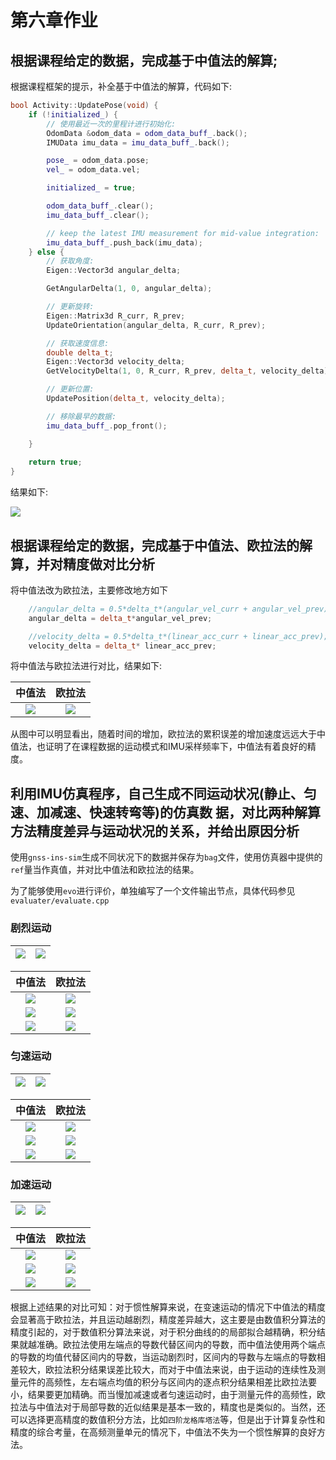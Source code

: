 # 第六章作业

## 根据课程给定的数据，完成基于中值法的解算;

根据课程框架的提示，补全基于中值法的解算，代码如下:

```c++
bool Activity::UpdatePose(void) {
    if (!initialized_) {
        // 使用最近一次的里程计进行初始化:
        OdomData &odom_data = odom_data_buff_.back();
        IMUData imu_data = imu_data_buff_.back();

        pose_ = odom_data.pose;
        vel_ = odom_data.vel;

        initialized_ = true;

        odom_data_buff_.clear();
        imu_data_buff_.clear();

        // keep the latest IMU measurement for mid-value integration:
        imu_data_buff_.push_back(imu_data);
    } else {
        // 获取角度:
        Eigen::Vector3d angular_delta; 

        GetAngularDelta(1, 0, angular_delta);

        // 更新旋转:
        Eigen::Matrix3d R_curr, R_prev;
        UpdateOrientation(angular_delta, R_curr, R_prev);

        // 获取速度信息:
        double delta_t;
        Eigen::Vector3d velocity_delta;
        GetVelocityDelta(1, 0, R_curr, R_prev, delta_t, velocity_delta);

        // 更新位置:
        UpdatePosition(delta_t, velocity_delta);

        // 移除最早的数据:
        imu_data_buff_.pop_front();

    }
    
    return true;
}
```

结果如下:

![](pictures/1-1759334.PNG)

## 根据课程给定的数据，完成基于中值法、欧拉法的解算，并对精度做对比分析

将中值法改为欧拉法，主要修改地方如下

```c++
    //angular_delta = 0.5*delta_t*(angular_vel_curr + angular_vel_prev);
    angular_delta = delta_t*angular_vel_prev;

    //velocity_delta = 0.5*delta_t*(linear_acc_curr + linear_acc_prev);
    velocity_delta = delta_t* linear_acc_prev;
```

将中值法与欧拉法进行对比，结果如下:

|       中值法        |       欧拉法        |
| :-----------------: | :-----------------: |
| ![](pictures/1.PNG) | ![](pictures/2.PNG) |

从图中可以明显看出，随着时间的增加，欧拉法的累积误差的增加速度远远大于中值法，也证明了在课程数据的运动模式和IMU采样频率下，中值法有着良好的精度。

## 利用IMU仿真程序，自己生成不同运动状况(静止、匀速、加减速、快速转弯等)的仿真数 据，对比两种解算方法精度差异与运动状况的关系，并给出原因分析

使用`gnss-ins-sim`生成不同状况下的数据并保存为`bag`文件，使用仿真器中提供的`ref`量当作真值，并对比中值法和欧拉法的结果。

为了能够使用`evo`进行评价，单独编写了一个文件输出节点，具体代码参见`evaluater/evaluate.cpp`

### 剧烈运动

| ![](pictures/5-1622642334151.png) | ![](pictures/6-1622642353819.png) |
| --------------------------------- | --------------------------------- |

|        中值法        |              欧拉法               |
| :------------------: | :-------------------------------: |
| ![](pictures/11.png) | ![](pictures/7-1622642723510.png) |
| ![](pictures/10.png) | ![](pictures/8-1622642735437.png) |
| ![](pictures/12.png) |        ![](pictures/9.png)        |

### 匀速运动

| ![](pictures/13.png) | ![](pictures/14.png) |
| -------------------- | -------------------- |

|        中值法        |        欧拉法        |
| :------------------: | :------------------: |
| ![](pictures/15.png) | ![](pictures/18.png) |
| ![](pictures/16.png) | ![](pictures/19.png) |
| ![](pictures/17.png) | ![](pictures/20.png) |

### 加速运动

| ![](pictures/21.png) | ![](pictures/22.png) |
| -------------------- | -------------------- |

|        中值法        |        欧拉法        |
| :------------------: | :------------------: |
| ![](pictures/23.png) | ![](pictures/26.png) |
| ![](pictures/24.png) | ![](pictures/27.png) |
| ![](pictures/25.png) | ![](pictures/28.png) |

根据上述结果的对比可知：对于惯性解算来说，在变速运动的情况下中值法的精度会显著高于欧拉法，并且运动越剧烈，精度差异越大，这主要是由数值积分算法的精度引起的，对于数值积分算法来说，对于积分曲线的的局部拟合越精确，积分结果就越准确。欧拉法使用左端点的导数代替区间内的导数，而中值法使用两个端点的导数的均值代替区间内的导数，当运动剧烈时，区间内的导数与左端点的导数相差较大，欧拉法积分结果误差比较大，而对于中值法来说，由于运动的连续性及测量元件的高频性，左右端点均值的积分与区间内的逐点积分结果相差比欧拉法要小，结果要更加精确。而当慢加减速或者匀速运动时，由于测量元件的高频性，欧拉法与中值法对于局部导数的近似结果是基本一致的，精度也是类似的。当然，还可以选择更高精度的数值积分方法，比如`四阶龙格库塔法`等，但是出于计算复杂性和精度的综合考量，在高频测量单元的情况下，中值法不失为一个惯性解算的良好方法。

